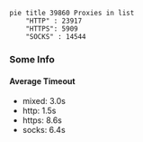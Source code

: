 
```mermaid
pie title 39860 Proxies in list
    "HTTP" : 23917
    "HTTPS": 5909
    "SOCKS" : 14544
```

### Some Info
#### Average Timeout

- mixed: 3.0s
- http: 1.5s
- https: 8.6s
- socks: 6.4s